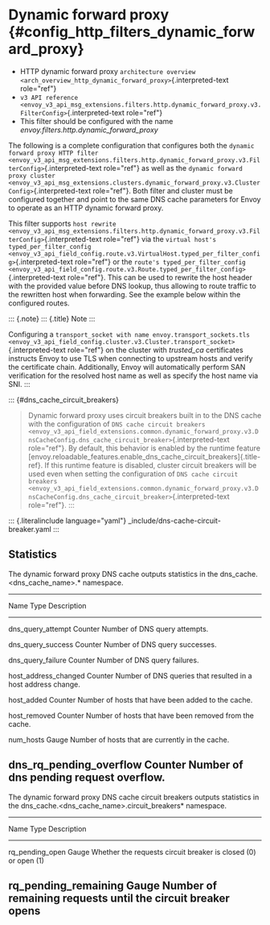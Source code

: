 Dynamic forward proxy {#config_http_filters_dynamic_forward_proxy}
=====================

-   HTTP dynamic forward proxy
    `architecture overview <arch_overview_http_dynamic_forward_proxy>`{.interpreted-text
    role="ref"}
-   `v3 API reference <envoy_v3_api_msg_extensions.filters.http.dynamic_forward_proxy.v3.FilterConfig>`{.interpreted-text
    role="ref"}
-   This filter should be configured with the name
    *envoy.filters.http.dynamic_forward_proxy*

The following is a complete configuration that configures both the
`dynamic forward proxy HTTP filter
<envoy_v3_api_msg_extensions.filters.http.dynamic_forward_proxy.v3.FilterConfig>`{.interpreted-text
role="ref"} as well as the `dynamic forward proxy cluster
<envoy_v3_api_msg_extensions.clusters.dynamic_forward_proxy.v3.ClusterConfig>`{.interpreted-text
role="ref"}. Both filter and cluster must be configured together and
point to the same DNS cache parameters for Envoy to operate as an HTTP
dynamic forward proxy.

This filter supports
`host rewrite <envoy_v3_api_msg_extensions.filters.http.dynamic_forward_proxy.v3.FilterConfig>`{.interpreted-text
role="ref"} via the
`virtual host's typed_per_filter_config <envoy_v3_api_field_config.route.v3.VirtualHost.typed_per_filter_config>`{.interpreted-text
role="ref"} or the
`route's typed_per_filter_config <envoy_v3_api_field_config.route.v3.Route.typed_per_filter_config>`{.interpreted-text
role="ref"}. This can be used to rewrite the host header with the
provided value before DNS lookup, thus allowing to route traffic to the
rewritten host when forwarding. See the example below within the
configured routes.

::: {.note}
::: {.title}
Note
:::

Configuring a
`transport_socket with name envoy.transport_sockets.tls <envoy_v3_api_field_config.cluster.v3.Cluster.transport_socket>`{.interpreted-text
role="ref"} on the cluster with *trusted_ca* certificates instructs
Envoy to use TLS when connecting to upstream hosts and verify the
certificate chain. Additionally, Envoy will automatically perform SAN
verification for the resolved host name as well as specify the host name
via SNI.
:::

::: {#dns_cache_circuit_breakers}
> Dynamic forward proxy uses circuit breakers built in to the DNS cache
> with the configuration of
> `DNS cache circuit breakers <envoy_v3_api_field_extensions.common.dynamic_forward_proxy.v3.DnsCacheConfig.dns_cache_circuit_breaker>`{.interpreted-text
> role="ref"}. By default, this behavior is enabled by the runtime
> feature
> [envoy.reloadable_features.enable_dns_cache_circuit_breakers]{.title-ref}.
> If this runtime feature is disabled, cluster circuit breakers will be
> used even when setting the configuration of
> `DNS cache circuit breakers <envoy_v3_api_field_extensions.common.dynamic_forward_proxy.v3.DnsCacheConfig.dns_cache_circuit_breaker>`{.interpreted-text
> role="ref"}.
:::

::: {.literalinclude language="yaml"}
\_include/dns-cache-circuit-breaker.yaml
:::

Statistics
----------

The dynamic forward proxy DNS cache outputs statistics in the
dns_cache.\<dns_cache_name\>.\* namespace.

  -------------------------------------------------------------------------------
  Name                      Type              Description
  ------------------------- ----------------- -----------------------------------
  dns_query_attempt         Counter           Number of DNS query attempts.

  dns_query_success         Counter           Number of DNS query successes.

  dns_query_failure         Counter           Number of DNS query failures.

  host_address_changed      Counter           Number of DNS queries that resulted
                                              in a host address change.

  host_added                Counter           Number of hosts that have been
                                              added to the cache.

  host_removed              Counter           Number of hosts that have been
                                              removed from the cache.

  num_hosts                 Gauge             Number of hosts that are currently
                                              in the cache.

  dns_rq_pending_overflow   Counter           Number of dns pending request
                                              overflow.
  -------------------------------------------------------------------------------

The dynamic forward proxy DNS cache circuit breakers outputs statistics
in the dns_cache.\<dns_cache_name\>.circuit_breakers\* namespace.

  ----------------------------------------------------------------------------
  Name                   Type              Description
  ---------------------- ----------------- -----------------------------------
  rq_pending_open        Gauge             Whether the requests circuit
                                           breaker is closed (0) or open (1)

  rq_pending_remaining   Gauge             Number of remaining requests until
                                           the circuit breaker opens
  ----------------------------------------------------------------------------
